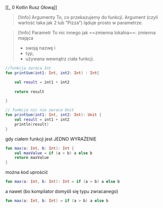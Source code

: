 [[_ 0 Kotlin Rusz Głową]]


>[!info] Argumenty 
>To, co przekazujemy do funkcji. 
>Argument (czyli wartość taka jak 2 lub ”Pizza”) ląduje prosto w parametrze. 
>


>[!info] Parametr 
>To nic innego jak ==zmienna lokalna==: 
>zmienna mająca 
>	- swoją nazwę i 
>	- typ, 
>	- używana wewnątrz ciała funkcji.

```kotlin
//funkcja zwraca Int
fun printSum(int1: Int, int2: Int) : Int{

	val result = int1 + int2 
	
	return result

}

// funkcja nic nie zwraca Unit
fun printSum(int1: Int, int2: Int): Unit {
	val result = int1 + int2 
	println(result)
}


```

gdy ciałem funkcji jest JEDNO WYRAŻENIE
```kotlin
fun max(a: Int, b: Int): Int {
	val maxValue = if (a > b) a else b
	return maxValue 
}
```
można kod uprościć
```kotlin
fun max(a: Int, b: Int): Int = if (a > b) a else b
```
a nawet (bo kompilator domyśli się typu zwracanego)
```kotlin
fun max(a: Int, b: Int) = if (a > b) a else b
```





